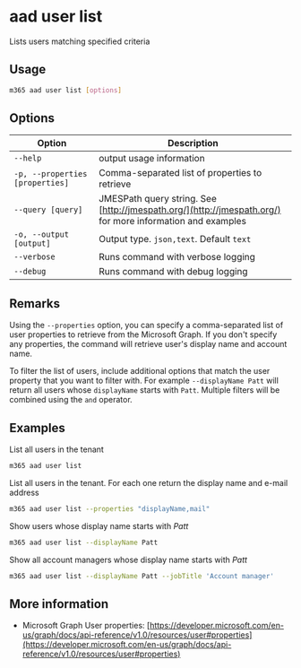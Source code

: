 # aad user list

Lists users matching specified criteria

## Usage

```sh
m365 aad user list [options]
```

## Options

Option|Description
------|-----------
`--help`|output usage information
`-p, --properties [properties]`|Comma-separated list of properties to retrieve
`--query [query]`|JMESPath query string. See [http://jmespath.org/](http://jmespath.org/) for more information and examples
`-o, --output [output]`|Output type. `json,text`. Default `text`
`--verbose`|Runs command with verbose logging
`--debug`|Runs command with debug logging

## Remarks

Using the `--properties` option, you can specify a comma-separated list of user properties to retrieve from the Microsoft Graph. If you don't specify any properties, the command will retrieve user's display name and account name.

To filter the list of users, include additional options that match the user property that you want to filter with. For example `--displayName Patt` will return all users whose `displayName` starts with `Patt`. Multiple filters will be combined using the `and` operator.

## Examples

List all users in the tenant

```sh
m365 aad user list
```

List all users in the tenant. For each one return the display name and e-mail address

```sh
m365 aad user list --properties "displayName,mail"
```

Show users whose display name starts with _Patt_

```sh
m365 aad user list --displayName Patt
```

Show all account managers whose display name starts with _Patt_

```sh
m365 aad user list --displayName Patt --jobTitle 'Account manager'
```

## More information

- Microsoft Graph User properties: [https://developer.microsoft.com/en-us/graph/docs/api-reference/v1.0/resources/user#properties](https://developer.microsoft.com/en-us/graph/docs/api-reference/v1.0/resources/user#properties)
